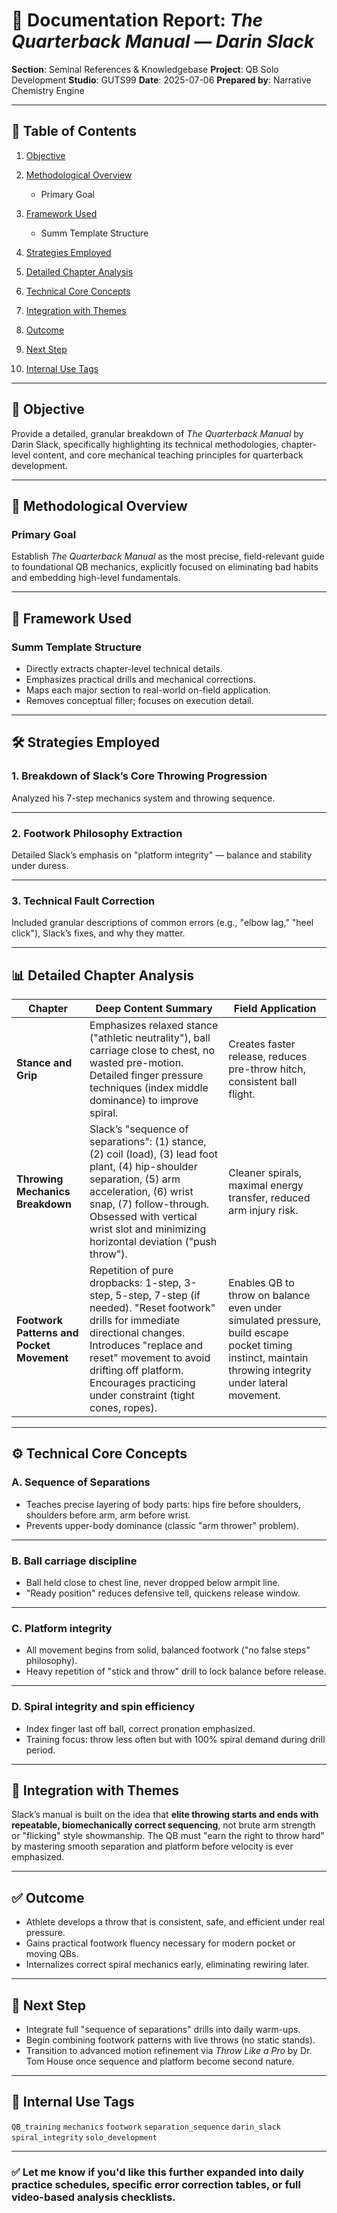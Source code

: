 # 📘 Documentation Report: _The Quarterback Manual — Darin Slack_

**Section**: Seminal References & Knowledgebase
**Project**: QB Solo Development
**Studio**: GUTS99
**Date**: 2025-07-06
**Prepared by**: Narrative Chemistry Engine

---

## 📑 Table of Contents

1. [Objective](#objective)
2. [Methodological Overview](#methodological-overview)

   - Primary Goal

3. [Framework Used](#framework-used)

   - Summ Template Structure

4. [Strategies Employed](#strategies-employed)
5. [Detailed Chapter Analysis](#detailed-chapter-analysis)
6. [Technical Core Concepts](#technical-core-concepts)
7. [Integration with Themes](#integration-with-themes)
8. [Outcome](#outcome)
9. [Next Step](#next-step)
10. [Internal Use Tags](#internal-use-tags)

---

## 🎯 Objective

Provide a detailed, granular breakdown of _The Quarterback Manual_ by Darin Slack, specifically highlighting its technical methodologies, chapter-level content, and core mechanical teaching principles for quarterback development.

---

## 🧭 Methodological Overview

### **Primary Goal**

Establish _The Quarterback Manual_ as the most precise, field-relevant guide to foundational QB mechanics, explicitly focused on eliminating bad habits and embedding high-level fundamentals.

---

## 📐 Framework Used

### **Summ Template Structure**

- Directly extracts chapter-level technical details.
- Emphasizes practical drills and mechanical corrections.
- Maps each major section to real-world on-field application.
- Removes conceptual filler; focuses on execution detail.

---

## 🛠️ Strategies Employed

### **1. Breakdown of Slack’s Core Throwing Progression**

Analyzed his 7-step mechanics system and throwing sequence.

---

### **2. Footwork Philosophy Extraction**

Detailed Slack’s emphasis on "platform integrity" — balance and stability under duress.

---

### **3. Technical Fault Correction**

Included granular descriptions of common errors (e.g., "elbow lag," "heel click"), Slack’s fixes, and why they matter.

---

## 📊 Detailed Chapter Analysis

| Chapter                                   | Deep Content Summary                                                                                                                                                                                                                                                      | Field Application                                                                                                                                      |
| ----------------------------------------- | ------------------------------------------------------------------------------------------------------------------------------------------------------------------------------------------------------------------------------------------------------------------------- | ------------------------------------------------------------------------------------------------------------------------------------------------------ |
| **Stance and Grip**                       | Emphasizes relaxed stance ("athletic neutrality"), ball carriage close to chest, no wasted pre-motion. Detailed finger pressure techniques (index middle dominance) to improve spiral.                                                                                    | Creates faster release, reduces pre-throw hitch, consistent ball flight.                                                                               |
| **Throwing Mechanics Breakdown**          | Slack’s "sequence of separations": (1) stance, (2) coil (load), (3) lead foot plant, (4) hip-shoulder separation, (5) arm acceleration, (6) wrist snap, (7) follow-through. Obsessed with vertical wrist slot and minimizing horizontal deviation ("push throw").         | Cleaner spirals, maximal energy transfer, reduced arm injury risk.                                                                                     |
| **Footwork Patterns and Pocket Movement** | Repetition of pure dropbacks: 1-step, 3-step, 5-step, 7-step (if needed). "Reset footwork" drills for immediate directional changes. Introduces "replace and reset" movement to avoid drifting off platform. Encourages practicing under constraint (tight cones, ropes). | Enables QB to throw on balance even under simulated pressure, build escape pocket timing instinct, maintain throwing integrity under lateral movement. |

---

## ⚙️ Technical Core Concepts

### **A. Sequence of Separations**

- Teaches precise layering of body parts: hips fire before shoulders, shoulders before arm, arm before wrist.
- Prevents upper-body dominance (classic "arm thrower" problem).

---

### **B. Ball carriage discipline**

- Ball held close to chest line, never dropped below armpit line.
- "Ready position" reduces defensive tell, quickens release window.

---

### **C. Platform integrity**

- All movement begins from solid, balanced footwork ("no false steps" philosophy).
- Heavy repetition of "stick and throw" drill to lock balance before release.

---

### **D. Spiral integrity and spin efficiency**

- Index finger last off ball, correct pronation emphasized.
- Training focus: throw less often but with 100% spiral demand during drill period.

---

## 🧩 Integration with Themes

Slack’s manual is built on the idea that **elite throwing starts and ends with repeatable, biomechanically correct sequencing**, not brute arm strength or "flicking" style showmanship. The QB must "earn the right to throw hard" by mastering smooth separation and platform before velocity is ever emphasized.

---

## ✅ Outcome

- Athlete develops a throw that is consistent, safe, and efficient under real pressure.
- Gains practical footwork fluency necessary for modern pocket or moving QBs.
- Internalizes correct spiral mechanics early, eliminating rewiring later.

---

## 🏁 Next Step

- Integrate full "sequence of separations" drills into daily warm-ups.
- Begin combining footwork patterns with live throws (no static stands).
- Transition to advanced motion refinement via _Throw Like a Pro_ by Dr. Tom House once sequence and platform become second nature.

---

## 🧪 Internal Use Tags

`QB_training` `mechanics` `footwork` `separation_sequence` `darin_slack` `spiral_integrity` `solo_development`

---

### ✅ Let me know if you'd like this further expanded into **daily practice schedules**, specific **error correction tables**, or full **video-based analysis checklists**.
